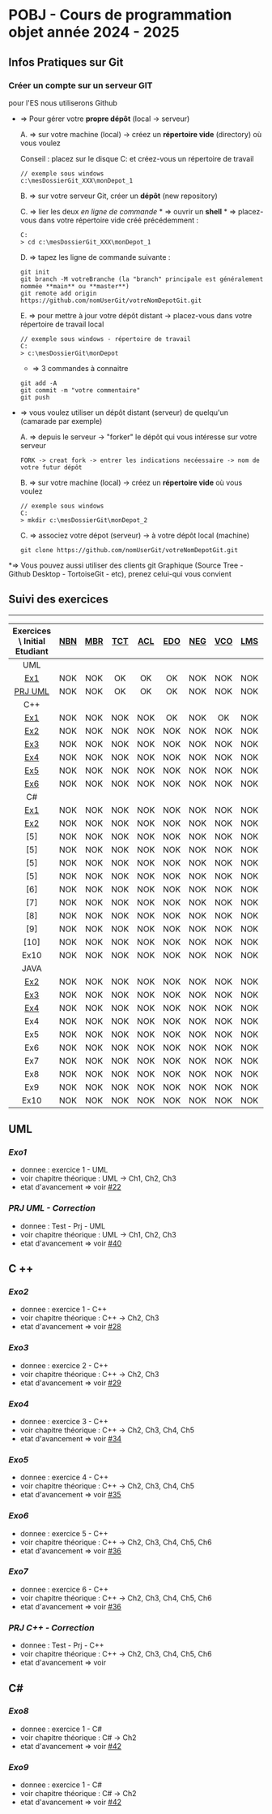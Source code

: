 # POBJ - Cours de programmation objet année 2024 - 2025 
## Infos Pratiques sur Git

### Créer un compte sur un serveur GIT 
pour l'ES nous utiliserons <span sytle="color: #FF0000">Github</span>
	
* => Pour gérer votre **propre dépôt** (local -> serveur)
	
	A. => sur votre machine (local) -> créez un **répertoire vide** (directory) où vous voulez 
	
	Conseil : placez sur le disque C: et créez-vous un répertoire de travail
	
	```
	// exemple sous windows 
	c:\mesDossierGit_XXX\monDepot_1 
	```
	B. => sur votre serveur Git, créer un **dépôt** (new repository) 
	
	C. => lier les deux *en ligne de commande* 
		* => ouvrir un **shell** 
		* => placez-vous dans votre répertoire vide créé précédemment :  
	
	```
	C: 
	> cd c:\mesDossierGit_XXX\monDepot_1 
	```

	D. => tapez les ligne de commande suivante : 	
	```
	git init
	git branch -M votreBranche (la "branch" principale est généralement nommée **main** ou **master**)
	git remote add origin https://github.com/nomUserGit/votreNomDepotGit.git
	```
	
	E. => pour mettre à jour votre dépôt distant -> placez-vous dans votre répertoire de travail local 
	```
	// exemple sous windows - répertoire de travail  
	C:
	> c:\mesDossierGit\monDepot 
	```
	
	* => 3 commandes à connaitre 
	
	```
	git add -A 
	git commit -m "votre commentaire" 	
	git push 
	```
* => vous voulez utiliser un dépôt distant (serveur) de quelqu'un (camarade par exemple) 
	
	A. => depuis le serveur -> "forker" le dépôt qui vous intéresse sur votre serveur 
	```
	FORK -> creat fork -> entrer les indications necéessaire -> nom de votre futur dépôt
	```
	
	B.  => sur votre machine (local) -> créez un **répertoire vide** où vous voulez 
	```
	// exemple sous windows 
	C: 
	> mkdir c:\mesDossierGit\monDepot_2 
	```
	
	C. => associez votre dépot (serveur) -> à votre dépôt local (machine) 
	```
	git clone https://github.com/nomUserGit/votreNomDepotGit.git
	``` 

*=> Vous pouvez aussi utiliser des clients git Graphique (Source Tree - Github Desktop - TortoiseGit - etc), 
prenez celui-qui vous convient 
	
## Suivi des exercices 
---

| Exercices \ Initial Etudiant | **[NBN](https://github.com/NicolasBessson)** | **[MBR](https://github.com/MathieuBucher)** | **[TCT](https://github.com/Tass1l0)** | **[ACL](https://github.com/Sweedy3960)** | **[EDO](https://github.com/etideoliveira)** | **[NEG](https://github.com/Larssno)** | **[VCO](https://github.com/kediven)** | **[LMS](https://github.com/LeoMendesEsEtml)** | **[MSI](https://github.com/MatteoStefanelli)** | 
|:---:|:---:|:---:|:---:|:---:|:---:|:---:|:---:|:---:|:---:|
| UML | | | | | | | | | | 
| [Ex1](https://github.com/PBYetml/POBJ_SLO2_23_24/tree/main/Exercices/Ex1_UML) | NOK | NOK | OK | OK | OK | NOK | NOK | NOK | OK |
| [PRJ UML](https://github.com/PBYetml/POBJ_TEST_UML_RESULT_24_25) | NOK | NOK | OK | OK | OK | NOK | NOK | NOK | OK |
| C++ | | | | | | | | | |
| [Ex1](https://github.com/PBYetml/POBJ_SLO2_23_24/tree/main/Exercices/Ex2_ConversionC_Cpp) | NOK | NOK | NOK | NOK | OK | NOK | OK | NOK |  NOK |
| [Ex2](https://github.com/PBYetml/POBJ_SLO2_23_24/tree/main/Exercices/Ex3_Fonctions_Cpp) | NOK | NOK | NOK | NOK | NOK | NOK | NOK | NOK |  NOK |
| [Ex3](https://github.com/PBYetml/POBJ_SLO2_23_24/tree/main/Exercices/Ex4_ClassFigGeo_Cpp) | NOK | NOK | NOK | NOK | NOK | NOK | NOK | NOK |  NOK |
| [Ex4](https://github.com/PBYetml/POBJ_SLO2_23_24/tree/main/Exercices/Ex5_RevisionClass1_Cpp) | NOK | NOK | NOK | NOK | NOK | NOK | NOK | NOK | NOK |
| [Ex5](https://github.com/PBYetml/POBJ_SLO2_23_24/tree/main/Exercices/Ex6_RevisionClass2_Cpp) | NOK | NOK | NOK | NOK | NOK | NOK | NOK | NOK | NOK |
| [Ex6](https://github.com/PBYetml/POBJ_SLO2_23_24/tree/main/Exercices/Ex7_ClassAffichageLCD_Cpp) | NOK | NOK | NOK | NOK | NOK | NOK | NOK | NOK | NOK |
| C# | | | | | | | | | |
| [Ex1](https://github.com/PBYetml/POBJ_SLO2_23_24/tree/main/Exercices/Ex2_ConversionC_CSharp) | NOK | NOK | NOK | NOK | NOK | NOK | NOK | NOK | NOK |
| [Ex2](https://github.com/PBYetml/POBJ_SLO2_23_24/tree/main/Exercices/Ex6_RevisionClass2_CSharp) | NOK | NOK | NOK | NOK | NOK | NOK | NOK | NOK | NOK |
| [5] | NOK | NOK | NOK | NOK | NOK | NOK | NOK | NOK | NOK | 
| [5] | NOK | NOK | NOK | NOK | NOK | NOK | NOK | NOK | NOK | 
| [5] | NOK | NOK | NOK | NOK | NOK | NOK | NOK | NOK | NOK | 
| [5] | NOK | NOK | NOK | NOK | NOK | NOK | NOK | NOK | NOK | 
| [6] | NOK | NOK | NOK | NOK | NOK | NOK | NOK | NOK | NOK | 
| [7] | NOK | NOK | NOK | NOK | NOK | NOK | NOK | NOK | NOK |
| [8] | NOK | NOK | NOK | NOK | NOK | NOK | NOK | NOK | NOK |
| [9] | NOK | NOK | NOK | NOK | NOK | NOK | NOK | NOK | NOK | 
| [10] | NOK | NOK | NOK | NOK | NOK | NOK | NOK | NOK | NOK | 
| Ex10 | NOK | NOK | NOK | NOK | NOK | NOK | NOK | NOK | NOK | 
| JAVA | | | | | | | | | |
| [Ex2](https://github.com/PBYetml/POBJ_SLO2_23_24/tree/main/Exercices/Ex2_ConversionC_POO) | NOK | NOK | NOK | NOK | NOK | NOK | NOK | NOK | NOK |
| [Ex3](https://github.com/PBYetml/POBJ_SLO2_23_24/tree/main/Exercices/Ex3_Fonctions_POO) | NOK | NOK | NOK | NOK | NOK | NOK | NOK | NOK | NOK | 
| [Ex4](https://github.com/PBYetml/POBJ_SLO2_23_24/tree/main/Exercices/Ex4_ClassFigGeo_POO) | NOK | NOK | NOK | NOK | NOK | NOK | NOK | NOK | NOK | 
| Ex4 | NOK | NOK | NOK | NOK | NOK | NOK | NOK | NOK | NOK | 
| Ex5 | NOK | NOK | NOK | NOK | NOK | NOK | NOK | NOK | NOK | 
| Ex6 | NOK | NOK | NOK | NOK | NOK | NOK | NOK | NOK | NOK | 
| Ex7 | NOK | NOK | NOK | NOK | NOK | NOK | NOK | NOK | NOK | 
| Ex8 | NOK | NOK | NOK | NOK | NOK | NOK | NOK | NOK | NOK | 
| Ex9 | NOK | NOK | NOK | NOK | NOK | NOK | NOK | NOK | NOK | 
| Ex10 | NOK | NOK | NOK | NOK | NOK | NOK | NOK | NOK | NOK | 

## **UML**
### ***Exo1***
* donnee : exercice 1 - UML  
* voir chapitre théorique : UML -> Ch1, Ch2, Ch3
* etat d'avancement => voir [#22](https://github.com/PBYetml/POBJ_SLO2_24_25/issues/22)

### ***PRJ UML - Correction***
* donnee : Test - Prj - UML  
* voir chapitre théorique : UML -> Ch1, Ch2, Ch3
* etat d'avancement => voir [#40](https://github.com/PBYetml/POBJ_SLO2_24_25/issues/40)

## **C ++**
### ***Exo2*** 
* donnee : exercice 1 - C++
* voir chapitre théorique : C++ -> Ch2, Ch3
* etat d'avancement => voir [#28](https://github.com/PBYetml/POBJ_SLO2_24_25/issues/28)

### ***Exo3***  
* donnee : exercice 2 - C++
* voir chapitre théorique : C++ -> Ch2, Ch3 
* etat d'avancement => voir [#29](https://github.com/PBYetml/POBJ_SLO2_24_25/issues/29)

### ***Exo4***  
* donnee : exercice 3 - C++ 
* voir chapitre théorique : C++ -> Ch2, Ch3, Ch4, Ch5 
* etat d'avancement => voir [#34](https://github.com/PBYetml/POBJ_SLO2_24_25/issues/34)

### ***Exo5*** 
* donnee : exercice 4 - C++
* voir chapitre théorique : C++ -> Ch2, Ch3, Ch4, Ch5 
* etat d'avancement => voir [#35](https://github.com/PBYetml/POBJ_SLO2_24_25/issues/35)

### ***Exo6*** 
* donnee : exercice 5 - C++
* voir chapitre théorique : C++ -> Ch2, Ch3, Ch4, Ch5, Ch6 
* etat d'avancement => voir [#36](https://github.com/PBYetml/POBJ_SLO2_24_25/issues/36)

### ***Exo7*** 
* donnee : exercice 6 - C++
* voir chapitre théorique : C++ -> Ch2, Ch3, Ch4, Ch5, Ch6 
* etat d'avancement => voir [#36](https://github.com/PBYetml/POBJ_SLO2_24_25/issues/36)

### ***PRJ C++ - Correction***
* donnee : Test - Prj - C++ 
* voir chapitre théorique : C++ -> Ch2, Ch3, Ch4, Ch5, Ch6 
* etat d'avancement => voir []()

## **C#**
### ***Exo8*** 
* donnee : exercice 1 - C#
* voir chapitre théorique : C# -> Ch2 
* etat d'avancement => voir [#42](https://github.com/PBYetml/POBJ_SLO2_24_25/issues/42)

### ***Exo9*** 
* donnee : exercice 1 - C#
* voir chapitre théorique : C# -> Ch2 
* etat d'avancement => voir [#42](https://github.com/PBYetml/POBJ_SLO2_24_25/issues/42)









